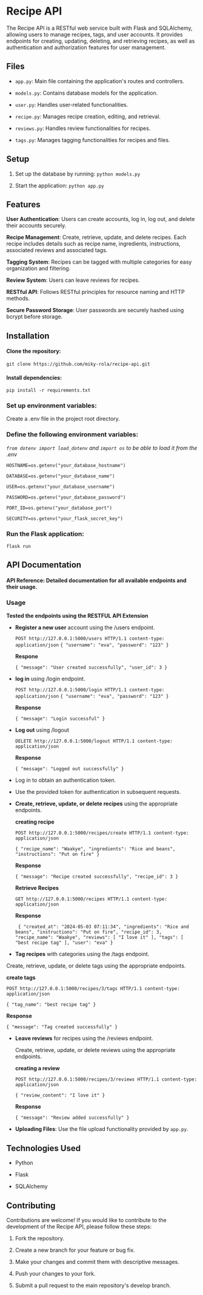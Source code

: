 # Recipe API

The Recipe API is a RESTful web service built with Flask and SQLAlchemy, allowing users to manage recipes, tags, and user accounts. It provides endpoints for creating, updating, deleting, and retrieving recipes, as well as authentication and authorization features for user management.

## Files
- `app.py`: Main file containing the application's routes and controllers.
  
- `models.py`: Contains database models for the application.
  
- `user.py`: Handles user-related functionalities.
  
- `recipe.py`: Manages recipe creation, editing, and retrieval.
  
- `reviews.py`: Handles review functionalities for recipes.
  
- `tags.py`: Manages tagging functionalities for recipes and files.

## Setup

1. Set up the database by running: `python models.py`
   
2. Start the application: `python app.py`
  
## Features

**User Authentication**: Users can create accounts, log in, log out, and delete their accounts securely.

**Recipe Management**: Create, retrieve, update, and delete recipes. Each recipe includes details such as recipe name, ingredients, instructions, associated reviews and associated tags.

**Tagging System**: Recipes can be tagged with multiple categories for easy organization and filtering.

**Review System**: Users can leave reviews for recipes.

**RESTful API**: Follows RESTful principles for resource naming and HTTP methods.

**Secure Password Storage**: User passwords are securely hashed using bcrypt before storage.

## Installation

#### Clone the repository:

`git clone https://github.com/miky-rola/recipe-api.git`


#### Install dependencies:

`pip install -r requirements.txt`


### Set up environment variables:

Create a .env file in the project root directory.


### Define the following environment variables:

*`from dotenv import load_dotenv` and `import os` to be able to load it from the .env*

`HOSTNAME=os.getenv("your_database_hostname")`

`DATABASE=os.getenv("your_database_name")`

`USER=os.getenv("your_database_username")`

`PASSWORD=os.getenv("your_database_password")`

`PORT_ID=os.getenv("your_database_port")`

`SECURITY=os.getenv("your_flask_secret_key")`


### Run the Flask application:

`flask run`


## API Documentation

#### API Reference: Detailed documentation for all available endpoints and their usage.

### Usage

 **Tested the endpoints using the RESTFUL API Extension**

- **Register a new user** account using the /users endpoint.
    
  `POST http://127.0.0.1:5000/users HTTP/1.1
    content-type: application/json`
  `{
      "username": "eva",
      "password": "123"
  }`
  
  **Respone**
  
  `{
    "message": "User created successfully",
    "user_id": 3
  }`
  
- **log in** using  /login endpoint.
  
    `POST http://127.0.0.1:5000/login HTTP/1.1
  content-type: application/json`
  `{
      "username": "eva",
      "password": "123"
  }`
  
  **Response**
  
  `{
    "message": "Login successful"
  }`

- **Log out** using /logout
 
  `DELETE http://127.0.0.1:5000/logout HTTP/1.1
  content-type: application/json`
  
  **Response**
  
  `{
  "message": "Logged out successfully"
  }`
  
- Log in to obtain an authentication token.

- Use the provided token for authentication in subsequent requests.

- **Create, retrieve, update, or delete recipes** using the appropriate endpoints.
  
  **creating recipe**
  
    `POST http://127.0.0.1:5000/recipes/create HTTP/1.1
    content-type: application/json`
  
  `{
      "recipe_name": "Waakye",
      "ingredients": "Rice and beans",
      "instructions": "Put on fire"
  }`
  
  **Response**
  
  `{
    "message": "Recipe created successfully",
    "recipe_id": 3
  }`

   **Retrieve Recipes**
  
    `GET http://127.0.0.1:5000/recipes HTTP/1.1
      content-type: application/json`

  **Response**
  
  ` {
      "created_at": "2024-05-03 07:11:34",
      "ingredients": "Rice and beans",
      "instructions": "Put on fire",
      "recipe_id": 3,
      "recipe_name": "Waakye",
      "reviews": [
        "I love it"
      ],
      "tags": [
        "best recipe tag"
      ],
      "user": "eva"
    }`
  

- **Tag recipes** with categories using the /tags endpoint.

 Create, retrieve, update, or delete tags using the appropriate endpoints.
 
 **create tags**
 
 `POST http://127.0.0.1:5000/recipes/3/tags HTTP/1.1
  content-type: application/json`

`{
    "tag_name": "best recipe tag"
}`

**Response**

`{
  "message": "Tag created successfully"
}`
 

- **Leave reviews** for recipes using the /reviews endpoint.

   Create, retrieve, update, or delete reviews using the appropriate endpoints.
  
   **creating a review**
  
   `POST http://127.0.0.1:5000/recipes/3/reviews HTTP/1.1
    content-type: application/json`
  
  `{
      "review_content": "I love it"
  }`
  
  **Response**
  
  `{
    "message": "Review added successfully"
  }`

- **Uploading Files**: Use the file upload functionality provided by `app.py`.


## Technologies Used

- Python
  
- Flask
  
- SQLAlchemy


## Contributing

Contributions are welcome! If you would like to contribute to the development of the Recipe API, please follow these steps:

1. Fork the repository.

2. Create a new branch for your feature or bug fix.

3. Make your changes and commit them with descriptive messages.

3. Push your changes to your fork.

4. Submit a pull request to the main repository's develop branch.
